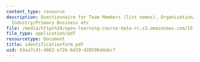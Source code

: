 ```yaml
---
content_type: resource
description: Questionnaire for Team Members (list names), Organization/Company Name,
  Industry/Primary Business etc
file: /media/https%3A/open-learning-course-data-rc.s3.amazonaws.com/15-328-team-project-fall-2003/63aa7c414862e72b6d19428596ddabc7_identificationform.pdf
file_type: application/pdf
resourcetype: Document
title: identificationform.pdf
uid: 63aa7c41-4862-e72b-6d19-428596ddabc7
---
```

